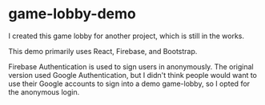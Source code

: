 # game-lobby-demo

I created this game lobby for another project, which is still in the works.  

This demo primarily uses React, Firebase, and Bootstrap.  

Firebase Authentication is used to sign users in anonymously. The original version used Google Authentication, but I didn't think people would want to use their Google accounts to sign into a demo game-lobby, so I opted for the anonymous login.  
